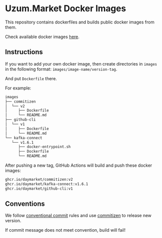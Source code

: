# Uzum.Market Docker Images

This repository contains dockerfiles and builds public docker images from them.

Check available docker images [here](https://github.com/orgs/DayMarket/packages?repo_name=infra-docker).

## Instructions

If you want to add your own docker image, then create directories in `images` in the following format: `images/image-name/version-tag`.

And put `Dockerfile` there.

For example:

```bash
images
├── commitizen
│  └── v2
│     ├── Dockerfile
│     └── README.md
├── github-cli
│  └── v1
│     ├── Dockerfile
│     └── README.md
└── kafka-connect
   └── v1.6.1
      ├── docker-entrypoint.sh
      ├── Dockerfile
      └── README.md
```

After pushing a new tag, GitHub Actions will build and push these docker images:

```txt
ghcr.io/daymarket/commitizen:v2
ghcr.io/daymarket/kafka-connect:v1.6.1
ghcr.io/daymarket/github-cli:v1
```

## Conventions


We follow [conventional commit](https://www.conventionalcommits.org/en/v1.0.0/) rules and use [commitizen](https://commitizen-tools.github.io/commitizen/) to release new version.

If commit message does not meet convention, build will fail!
